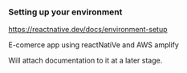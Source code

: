 ### Setting up your environment

https://reactnative.dev/docs/environment-setup

E-comerce app using reactNatiVe and AWS amplify

Will attach documentation to it at a later stage.

